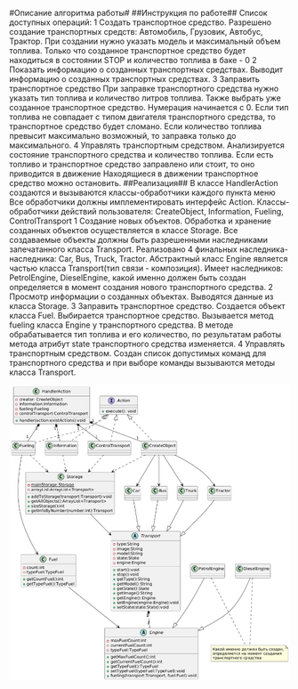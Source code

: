#Описание алгоритма работы#
##Инструкция по работе##
Список доступных операций:
1 Создать транспортное средство.
Разрешено создание транспортных средств: Автомобиль, Грузовик, Автобус, Трактор.
   При создании нужно указать модель и максимальный объем топлива.
   Только что созданное транспортное средство будет находиться в состоянии STOP и количество топлива в баке - 0
2 Показать информацию о созданных транспортных средствах.
  Выводит информацию о созданных транспортных средствах.
3 Заправить транспортное средство
  При заправке транспортного средства нужно указать тип топлива и количество литров топлива.
  Также выбрать уже созданное транспортное средство. Нумерация начинается с 0.
  Если тип топлива не совпадает с типом двигателя транспортного средства, то транспортное средство будет сломано.
  Если количество топлива превысит максимально возможный, то заправка только до максимального.
4 Управлять транспортным средством.
  Анализируется состояние транспортного средства и количество топлива. Если есть топливо и транспортное средство заправлено или стоит, то оно приводится в движение
  Находящиеся в движении транспортное средство можно остановить.
##Реализация##
В классе HandlerAction создаются и вызываются классы-обработчики каждого пункта меню
Все обработчики должны имплементировать интерфейс Action.
Классы-обработчики действий пользователя: CreateObject, Information, Fueling, ControlTransport
1 Создание новых объектов.
  Обработка и хранение созданных объектов осуществляется в классе Storage.
  Все создаваемые объекты должны быть разрешенными наследниками запечатанного класса Transport.
  Реализовано 4 финальных наследника-наследника: Car, Bus, Truck, Tractor.
  Абстрактный класс Engine является частью класса Transport(тип связи - композиция).
  Имеет наследников: PetrolEngine, DieselEngine, какой именно должен быть создан определяется в момент создания нового
  транспортного средства.
2 Просмотр информации о созданных объектах.
  Выводятся данные из класса Storage.
3 Заправить транспортное средство.
  Создается объект класса Fuel. Выбирается транспортное средство. Вызывается метод fueling класса Engine 
  у транспортного средства. В методе обрабатывается тип топлива и его количество, по результатам работы метода 
  атрибут state транспортного средства изменяется.
4 Управлять транспортным средством.
  Создан список допустимых команд для транспортного средства и при выборе команды вызываются методы класса Transport.
 
![UML-диаграмма](doc/image/UML.png)
